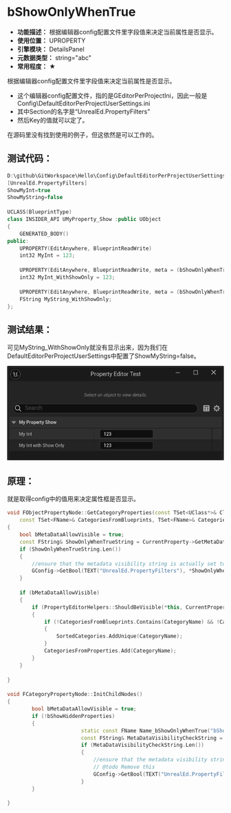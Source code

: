 ﻿# bShowOnlyWhenTrue

- **功能描述：** 根据编辑器config配置文件里字段值来决定当前属性是否显示。
- **使用位置：** UPROPERTY
- **引擎模块：** DetailsPanel
- **元数据类型：** string="abc"
- **常用程度：** ★

根据编辑器config配置文件里字段值来决定当前属性是否显示。

- 这个编辑器config配置文件，指的是GEditorPerProjectIni，因此一般是Config\DefaultEditorPerProjectUserSettings.ini
- 其中Section的名字是“UnrealEd.PropertyFilters”
- 然后Key的值就可以定了。

在源码里没有找到使用的例子，但这依然是可以工作的。

## 测试代码：

```cpp
D:\github\GitWorkspace\Hello\Config\DefaultEditorPerProjectUserSettings.ini
[UnrealEd.PropertyFilters]
ShowMyInt=true
ShowMyString=false

UCLASS(BlueprintType)
class INSIDER_API UMyProperty_Show :public UObject
{
	GENERATED_BODY()
public:
	UPROPERTY(EditAnywhere, BlueprintReadWrite)
	int32 MyInt = 123;

	UPROPERTY(EditAnywhere, BlueprintReadWrite, meta = (bShowOnlyWhenTrue = "ShowMyInt"))
	int32 MyInt_WithShowOnly = 123;

	UPROPERTY(EditAnywhere, BlueprintReadWrite, meta = (bShowOnlyWhenTrue = "ShowMyString"))
	FString MyString_WithShowOnly;
};
```

## 测试结果：

可见MyString_WithShowOnly就没有显示出来，因为我们在DefaultEditorPerProjectUserSettings中配置了ShowMyString=false。

![Untitled](Meta_DetailsPanel_bShowOnlyWhenTrue_Untitled.png)

## 原理：

就是取得config中的值用来决定属性框是否显示。

```cpp
void FObjectPropertyNode::GetCategoryProperties(const TSet<UClass*>& ClassesToConsider, const FProperty* CurrentProperty, bool bShouldShowDisableEditOnInstance, bool bShouldShowHiddenProperties,
	const TSet<FName>& CategoriesFromBlueprints, TSet<FName>& CategoriesFromProperties, TArray<FName>& SortedCategories)
{
	bool bMetaDataAllowVisible = true;
	const FString& ShowOnlyWhenTrueString = CurrentProperty->GetMetaData(Name_bShowOnlyWhenTrue);
	if (ShowOnlyWhenTrueString.Len())
	{
		//ensure that the metadata visibility string is actually set to true in order to show this property
		GConfig->GetBool(TEXT("UnrealEd.PropertyFilters"), *ShowOnlyWhenTrueString, bMetaDataAllowVisible, GEditorPerProjectIni);
	}

	if (bMetaDataAllowVisible)
	{
		if (PropertyEditorHelpers::ShouldBeVisible(*this, CurrentProperty) && !HiddenCategories.Contains(CategoryName))
		{
			if (!CategoriesFromBlueprints.Contains(CategoryName) && !CategoriesFromProperties.Contains(CategoryName))
			{
				SortedCategories.AddUnique(CategoryName);
			}
			CategoriesFromProperties.Add(CategoryName);
		}
	}

}

void FCategoryPropertyNode::InitChildNodes()
{
		bool bMetaDataAllowVisible = true;
		if (!bShowHiddenProperties)
		{
						static const FName Name_bShowOnlyWhenTrue("bShowOnlyWhenTrue");
						const FString& MetaDataVisibilityCheckString = It->GetMetaData(Name_bShowOnlyWhenTrue);
						if (MetaDataVisibilityCheckString.Len())
						{
							//ensure that the metadata visibility string is actually set to true in order to show this property
							// @todo Remove this
							GConfig->GetBool(TEXT("UnrealEd.PropertyFilters"), *MetaDataVisibilityCheckString, bMetaDataAllowVisible, GEditorPerProjectIni);
						}
		}

}
```